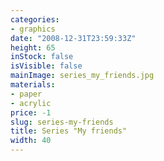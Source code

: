 ```yaml
---
categories:
- graphics
date: "2008-12-31T23:59:33Z"
height: 65
inStock: false
isVisible: false
mainImage: series_my_friends.jpg
materials:
- paper
- acrylic
price: -1
slug: series-my-friends
title: Series "My friends"
width: 40
---
```


